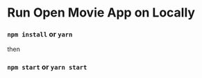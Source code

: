 # Run Open Movie App on Locally

### `npm install` or `yarn`

then

### `npm start` or `yarn start`

